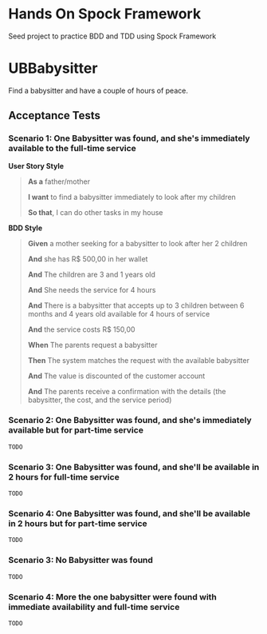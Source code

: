 # Hands On Spock Framework
Seed project to practice BDD and TDD using Spock Framework

# UBBabysitter
Find a babysitter and have a couple of hours of peace.

## Acceptance Tests

### Scenario 1: One Babysitter was found, and she's immediately available to the full-time service

**User Story Style**
> **As a** father/mother
> 
> **I want** to find a babysitter immediately to look after my children
> 
> **So that**, I can do other tasks in my house

**BDD Style**

> **Given** a mother seeking for a babysitter to look after her 2 children
>
> **And** she has R$ 500,00 in her wallet
> 
> **And** The children are 3 and 1 years old
> 
> **And** She needs the service for 4 hours
> 
> **And** There is a babysitter that accepts up to 3 children between 6 months and 4 years old available for 4 hours of service
> 
> **And** the service costs R$ 150,00
> 
> **When** The parents request a babysitter 
>
> **Then** The system matches the request with the available babysitter
> 
> **And** The value is discounted of the customer account
> 
> **And** The parents receive a confirmation with the details (the babysitter, the cost, and the service period)

### Scenario 2: One Babysitter was found, and she's immediately available but for part-time service

`TODO`

### Scenario 3: One Babysitter was found, and she'll be available in 2 hours for full-time service

`TODO`

### Scenario 4: One Babysitter was found, and she'll be available in 2 hours but for part-time service

`TODO`

### Scenario 3: No Babysitter was found

`TODO`

### Scenario 4: More the one babysitter were found with immediate availability and full-time service

`TODO`
